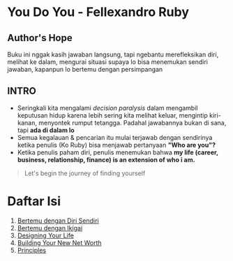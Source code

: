 # You Do You - Fellexandro Ruby

## Author's Hope
Buku ini nggak kasih jawaban langsung, tapi ngebantu merefleksikan diri, melihat ke dalam, mengurai situasi supaya lo bisa menemukan sendiri jawaban, kapanpun lo bertemu dengan persimpangan

## INTRO
* Seringkali kita mengalami _decision paralysis_ dalam mengambil keputusan hidup karena lebih sering kita melihat keluar, mengintip kiri-kanan, menyontek rumput tetangga. Padahal jawabannya bukan di sana, tapi **ada di dalam lo**
* Semua kegalauan & pencarian itu mulai terjawab dengan sendirinya ketika penulis (Ko Ruby) bisa menjawab pertanyaan **"Who are you"?**
* Ketika penulis paham diri, penulis menemukan bahwa **my life (career, business, relationship, finance) is an extension of who i am.**

> Let's begin the journey of finding yourself

# Daftar Isi
1. [Bertemu dengan Diri Sendiri](https://github.com/pockypoem/BookRecaps/blob/main/YouDoYou/Chapter01.MD)
2. [Bertemu dengan Ikigai](https://github.com/pockypoem/BookRecaps/blob/main/YouDoYou/Chapter02.MD)
3. [Designing Your Life](https://github.com/pockypoem/BookRecaps/blob/main/YouDoYou/Chapter03.MD)
4. [Building Your New Net Worth]()
5. [Principles]()